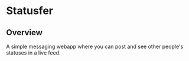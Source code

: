 # Statusfer

## Overview
A simple messaging webapp where you can post and see other people's statuses in a live feed.